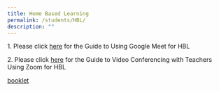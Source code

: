 ```yaml
---
title: Home Based Learning
permalink: /students/HBL/
description: ""
---
```

1\. Please click [here](/files/Students%20Guide%20to%20Using%20Google%20Meet%20for%20HBL.pdf) for the Guide to Using Google Meet for HBL  
  
2\. Please click [here](/files/Students%20Guide%20to%20Video%20Conferencing%20with%20Teachers%20Using%20Zoom%20for%20HBL.pdf) for the Guide to Video Conferencing with Teachers Using Zoom for HBL


[booklet](\files\2023%20Orientation%20Booklet_Final.pdf)